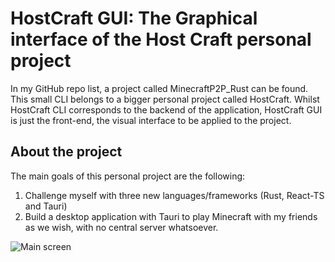 # HostCraft GUI: The Graphical interface of the Host Craft personal project

In my GitHub repo list, a project called MinecraftP2P_Rust can be found. This small CLI belongs to a bigger personal project called HostCraft.
Whilst HostCraft CLI corresponds to the backend of the application, HostCraft GUI is just the front-end, the visual interface to be
applied to the project. 

## About the project

The main goals of this personal project are the following:

1. Challenge myself with three new languages/frameworks (Rust, React-TS and Tauri)
2. Build a desktop application with Tauri to play Minecraft with my friends as we wish, with no central
server whatsoever.

![Main screen](../src/assets/screenshots/Main_screen.png)